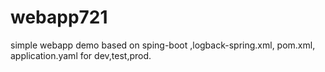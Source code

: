 # webapp721
simple webapp demo based on sping-boot ,logback-spring.xml, pom.xml, application.yaml for dev,test,prod.
